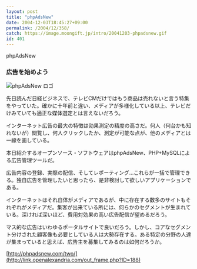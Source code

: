 ```yaml
---
layout: post
title: "phpAdsNew"
date: 2004-12-03T18:45:27+09:00
permalink: /2004/12/358/
catch: https://image.moongift.jp/intro/20041203-phpadsnew.gif
id: 401
---
```

phpAdsNew  
<!--more-->

### 広告を始めよう
  

![phpAdsNew ロゴ](https://image.moongift.jp/intro/20041203-phpadsnew.gif "phpAdsNew ロゴ")

  

先日読んだ日経ビジネスで、テレビCMだけではもう商品は売れないと言う特集をやっていた。確かに十年前と違い、メディアが多様化している以上、テレビだけみていても適正な媒体選定とは言えないだろう。

  

インターネット広告の最大の特徴は効果測定の精度の高さだ。何人（何台かも知れないが）閲覧し、何人クリックしたか、測定が可能な点が、他のメディアとは一線を画している。

  

本日紹介するオープンソース・ソフトウェアはphpAdsNew、PHP+MySQLによる広告管理ツールだ。

  

広告内容の登録、実際の配信、そしてレポーティング…これらが一括で管理できる。独自広告を管理したいと思ったら、是非検討して欲しいアプリケーションである。

  

インターネットはそれ自体がメディアであるが、中に存在する数多のサイトもそれぞれがメディアだ。集客が出来ている所には、何らかのセグメントが生まれている。深ければ深いほど、費用対効果の高い広告配信が望めるだろう。

  

マス的な広告はいわゆるポータルサイトで良いだろう。しかし、コアなセグメント分けされた顧客像も必要としている人は大勢存在する。ある特定の分野の人達が集まっていると思えば、広告主を募集してみるのは如何だろうか。

  

[http://phpadsnew.com/two/](http://link.openalexandria.com/out_frame.php?ID=188)

